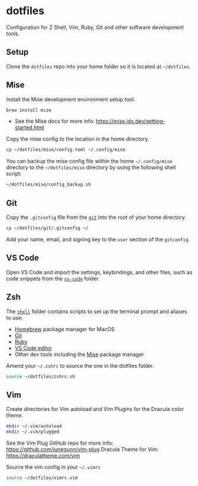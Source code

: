 # dotfiles

Configuration for Z Shell, Vim, Ruby, Git and other software development tools.

## Setup

Clone the `dotfiles` repo into your home folder so it is located at `~/dotfiles`.

## Mise

Install the Mise development environment setup tool.

```sh
brew install mise
```

- See the Mise docs for more info: https://mise.jdx.dev/getting-started.html

Copy the mise config to the location in the home directory.

```sh
cp ~/dotfiles/mise/config.toml ~/.config/mise
```

You can backup the mise config file within the home `~/.config/mise` directory to the `~/dotfiles/mise` directory by using the following shell script:

```sh
~/dotfiles/mise/config_backup.sh
```

## Git

Copy the `.gitconfig` file from the [`git`](/git/) into the root of your home directory.

```sh
cp ~/dotfiles/git/.gitconfig ~/
```

Add your name, email, and signing key to the `user` section of the `gitconfig`.

## VS Code

Open VS Code and import the settings, keybindings, and other files, such as code snippets from the [`vs-code`](/vs-code/) folder.

## Zsh

The [`shell`](/shell/) folder contains scripts to set up the terminal prompt and aliases to use:

- [Homebrew](https://brew.sh/) package manager for MacOS
- [Git](https://git-scm.com/)
- [Ruby](https://www.ruby-lang.org/en/)
- [VS Code editor](https://code.visualstudio.com/)
- Other dev tools including the [Mise](https://mise.jdx.dev/) package manager

Amend your `~/.zshrc` to source the one in the dotfiles folder.

```sh
source ~/dotfiles/zshrc.sh
```

## Vim

Create directories for Vim autoload and Vim Plugins for the Dracula color theme.

```sh
mkdir ~/.vim/autoload
mkdir ~/.vim/plugged
```

See the Vim Plug GitHub repo for more info: https://github.com/junegunn/vim-plug
Dracula Theme for Vim: https://draculatheme.com/vim

Source the vim config in your `~/.vimrc`

```bash
source ~/dotfiles/vimrc.vim
```
